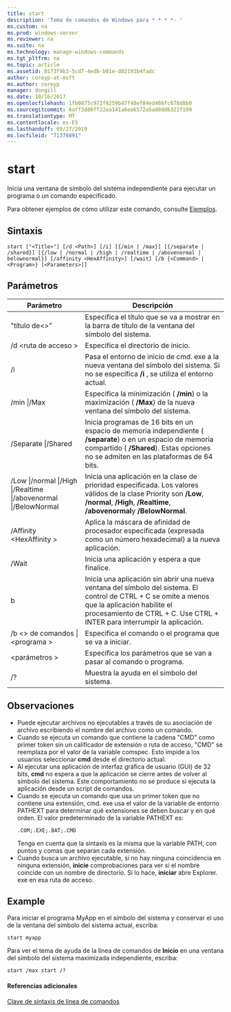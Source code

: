 ```yaml
---
title: start
description: 'Tema de comandos de Windows para * * * *- '
ms.custom: na
ms.prod: windows-server
ms.reviewer: na
ms.suite: na
ms.technology: manage-windows-commands
ms.tgt_pltfrm: na
ms.topic: article
ms.assetid: 0173f9b3-5cd7-4edb-b01e-d02193b4fadc
author: coreyp-at-msft
ms.author: coreyp
manager: dongill
ms.date: 10/16/2017
ms.openlocfilehash: 1fb0875c972f8259b47f48ef84ed486fc678d8b0
ms.sourcegitcommit: 6aff3d88ff22ea141a6ea6572a5ad8dd6321f199
ms.translationtype: MT
ms.contentlocale: es-ES
ms.lasthandoff: 09/27/2019
ms.locfileid: "71370891"
---
```

# <a name="start"></a>start



Inicia una ventana de símbolo del sistema independiente para ejecutar un programa o un comando especificado.

Para obtener ejemplos de cómo utilizar este comando, consulte [Ejemplos](#BKMK_examples).

## <a name="syntax"></a>Sintaxis

```
start ["<Title>"] [/d <Path>] [/i] [{/min | /max}] [{/separate | /shared}] [{/low | /normal | /high | /realtime | /abovenormal | belownormal}] [/affinity <HexAffinity>] [/wait] [/b {<Command> | <Program>} [<Parameters>]]
```

## <a name="parameters"></a>Parámetros

|Parámetro|Descripción|
|---------|-----------|
|"título de\<>"|Especifica el título que se va a mostrar en la barra de título de la ventana del símbolo del sistema.|
|/d \<ruta de acceso >|Especifica el directorio de inicio.|
|/i|Pasa el entorno de inicio de cmd. exe a la nueva ventana del símbolo del sistema. Si no se especifica **/i** , se utiliza el entorno actual.|
|/min \|/Max|Especifica la minimización ( **/min**) o la maximización ( **/Max**) de la nueva ventana del símbolo del sistema.|
|/Separate \|/Shared|Inicia programas de 16 bits en un espacio de memoria independiente ( **/separate**) o en un espacio de memoria compartido ( **/Shared**). Estas opciones no se admiten en las plataformas de 64 bits.|
|/Low \|/normal \|/High \|/Realtime \|/abovenormal \|/BelowNormal|Inicia una aplicación en la clase de prioridad especificada. Los valores válidos de la clase Priority son **/Low**, **/normal**, **/High**, **/Realtime**, **/abovenormal**y **/BelowNormal**.|
|/Affinity \<HexAffinity >|Aplica la máscara de afinidad de procesador especificada (expresada como un número hexadecimal) a la nueva aplicación.|
|/Wait|Inicia una aplicación y espera a que finalice.|
|b|Inicia una aplicación sin abrir una nueva ventana del símbolo del sistema. El control de CTRL + C se omite a menos que la aplicación habilite el procesamiento de CTRL + C. Use CTRL + INTER para interrumpir la aplicación.|
|/b \<> de comandos \| \<programa >|Especifica el comando o el programa que se va a iniciar.|
|\<parámetros >|Especifica los parámetros que se van a pasar al comando o programa.|
|/?|Muestra la ayuda en el símbolo del sistema.|

## <a name="remarks"></a>Observaciones

- Puede ejecutar archivos no ejecutables a través de su asociación de archivo escribiendo el nombre del archivo como un comando.
- Cuando se ejecuta un comando que contiene la cadena "CMD" como primer token sin un calificador de extensión o ruta de acceso, "CMD" se reemplaza por el valor de la variable comspec. Esto impide a los usuarios seleccionar **cmd** desde el directorio actual.
- Al ejecutar una aplicación de interfaz gráfica de usuario (GUI) de 32 bits, **cmd** no espera a que la aplicación se cierre antes de volver al símbolo del sistema. Este comportamiento no se produce si ejecuta la aplicación desde un script de comandos.
- Cuando se ejecuta un comando que usa un primer token que no contiene una extensión, cmd. exe usa el valor de la variable de entorno PATHEXT para determinar qué extensiones se deben buscar y en qué orden. El valor predeterminado de la variable PATHEXT es:  
  ```
  .COM;.EXE;.BAT;.CMD 
  ```  
  Tenga en cuenta que la sintaxis es la misma que la variable PATH, con puntos y comas que separan cada extensión.
- Cuando busca un archivo ejecutable, si no hay ninguna coincidencia en ninguna extensión, **inicie** comprobaciones para ver si el nombre coincide con un nombre de directorio. Si lo hace, **iniciar** abre Explorer. exe en esa ruta de acceso.

## <a name="BKMK_examples"></a>Example

Para iniciar el programa MyApp en el símbolo del sistema y conservar el uso de la ventana del símbolo del sistema actual, escriba:
```
start myapp 
```
Para ver el tema de ayuda de la línea de comandos de **Inicio** en una ventana del símbolo del sistema maximizada independiente, escriba:
```
start /max start /?
```

#### <a name="additional-references"></a>Referencias adicionales

[Clave de sintaxis de línea de comandos](command-line-syntax-key.md)
